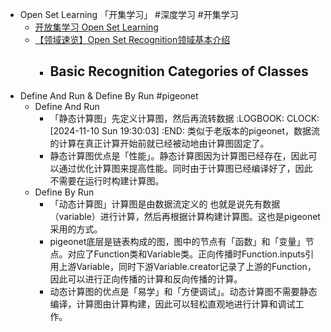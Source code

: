 - Open Set Learning 「开集学习」 #深度学习 #开集学习
	- [开放集学习 Open Set Learning](https://zhuanlan.zhihu.com/p/631899702)
	- [【领域速览】Open Set Recognition领域基本介绍](https://zhuanlan.zhihu.com/p/458672374)
		- Basic Recognition Categories of Classes
			-
- Define And Run & Define By Run #pigeonet
	- Define And Run
		- 「静态计算图」先定义计算图，然后再流转数据
		  :LOGBOOK:
		  CLOCK: [2024-11-10 Sun 19:30:03]
		  :END:
		  类似于老版本的pigeonet，数据流的计算在真正计算开始前就已经被动地由计算图固定了。
		- 静态计算图优点是「性能」。静态计算图因为计算图已经存在，因此可以通过优化计算图来提高性能。同时由于计算图已经编译好了，因此不需要在运行时构建计算图。
	- Define By Run
		- 「动态计算图」计算图是由数据流定义的
		  也就是说先有数据（variable）进行计算，然后再根据计算构建计算图。这也是pigeonet采用的方式。
		- pigeonet底层是链表构成的图，图中的节点有「函数」和「变量」节点。对应了Function类和Variable类。正向传播时Function.inputs引用上游Variable，同时下游Variable.creator记录了上游的Function，因此可以进行正向传播的计算和反向传播的计算。
		- 动态计算图的优点是「易学」和「方便调试」。动态计算图不需要静态编译，计算图由计算构建，因此可以轻松直观地进行计算和调试工作。